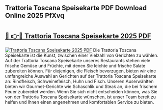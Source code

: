 ## Trattoria Toscana Speisekarte PDF Download Online 2025 PfXvq

# <h2><a href="http://gc85xfh.nevu.top/?p=Trattoria+Toscana+Speisekarte">🔗 👉🔴 Trattoria Toscana Speisekarte 2025 PDF</a></h2>

[![Trattoria Toscana Speisekarte 2025 PDF](https://i.imgur.com/dBaPXMq.png)](http://gc85xfh.nevu.top/?p=Trattoria+Toscana+Speisekarte)
Die Trattoria Toscana Speisekarte ist die Kunst, zwischen einer Vielzahl von Gerichten zu wählen. Auf der Trattoria Toscana Speisekarte unseres Restaurants stehen viele frische Gemüse und Früchte, mit denen Sie leichte und frische Salate zubereiten können. Für diejenigen, die Fleisch bevorzugen, bieten wir eine umfangreiche Auswahl an Gerichten auf der Trattoria Toscana Speisekarte an: Rindfleisch, Schweinefleisch, Huhn und Fisch. Unseren Auserwählten bieten wir Gourmet-Gerichte wie Schaschlik und Steak an, die bei frischem Feuer zubereitet werden. Wenn Sie sich nicht entscheiden können, was Sie von der Trattoria Toscana Speisekarte wünschen, ist unser Team bereit zu helfen und Ihnen einen angenehmen und komfortablen Service zu bieten.
